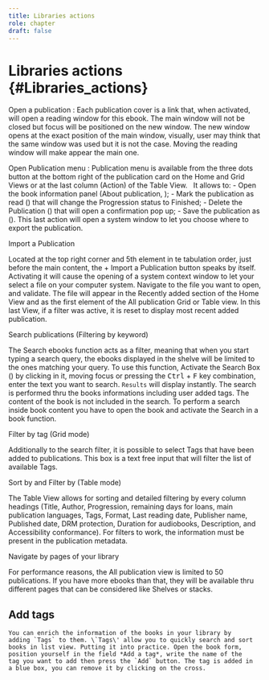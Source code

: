 ```yaml
---
title: Libraries actions
role: chapter
draft: false
---
```


# Libraries actions {#Libraries_actions}

Open a publication
:   Each publication cover is a link that, when activated, will open a
    reading window for this ebook. The main window will not be closed
    but focus will be positioned on the new window. The new window opens
    at the exact position of the main window, visually, user may think
    that the same window was used but it is not the case. Moving the
    reading window will make appear the main one.

Open Publication menu
:   Publication menu is available from the three dots button at the
    bottom right of the publication card on the Home and Grid Views or
    at the last column (Action) of the Table View.
    <img src="../../resources/images/local_en/th3_library_grid_actions.png" class="icon" alt="" role="presentation"/>
    <img src="../../resources/images/local_en/th3_library_table_actions.png" class="icon" alt="" role="presentation"/> It allows to:
    -   Open the book information panel (About publication,
        <img src="../../resources/images/icons3/info-icon.svg" class="icon"  alt="" role="presentation"/>);
    -   Mark the publication as read
        (<img src="../../resources/images/icons3/doubleCheck-icon.svg" class="icon" alt="" role="presentation"/>) that will change the Progression status to
        Finished;
    -   Delete the Publication
        (<img src="../../resources/images/icons3/bin-icon.svg" class="icon" alt="" role="presentation"/>) that will open a confirmation pop up;
    -   Save the publication as
        (<img src="../../resources/images/icons3/SaveAs-icon.svg" class="icon" alt="" role="presentation"/>). This last action will open a system
        window to let you choose where to export the publication.

Import a Publication

   Located at the top right corner and 5th element in te tabulation
    order, just before the main content, the <span class="ui_button">+ Import a
    Publication</span> button speaks by itself. Activating it will
    cause the opening of a system context window to let your select a
    file on your computer system. Navigate to the file you want to open,
    and validate. The file will appear in the Recently added section of
    the Home View and as the first element of the All publication Grid
    or Table view. In this last View, if a filter was active, it is
    reset to display most recent added publication.

Search publications (Filtering by keyword)

   The Search ebooks function acts as a filter, meaning that when you
    start typing a search query, the ebooks displayed in the shelve will
    be limited to the ones matching your query. To use this function,
    Activate the Search Box
    (<img src="../../resources/images/icons3/search-icon.svg" class="icon" alt="" role="presentation"/>) by clicking in it, moving focus or pressing
    the <kbd>Ctrl</kbd> + <kbd>F</kbd> key combination, enter the text you want to
    search. `Results` will display instantly. The search is performed
    thru the books informations including user added tags. The content
    of the book is not included in the search. To perform a search
    inside book content you have to open the book and activate the
    Search in a book function.

Filter by tag (Grid mode)

  Additionally to the search filter, it is possible to select Tags
    that have been added to publications. This box is a text free input
    that will filter the list of available Tags.

Sort by and Filter by (Table mode)

   The Table View allows for sorting and detailed filtering by every
    column headings (Title, Author, Progression, remaining days for
    loans, main publication languages, Tags, Format, Last reading date,
    Publisher name, Published date, DRM protection, Duration for
    audiobooks, Description, and Accessibility conformance). For filters
    to work, the information must be present in the publication
    metadata.

Navigate by pages of your library

   For performance reasons, the All publication view is limited to 50
    publications. If you have more ebooks than that, they will be
    available thru different pages that can be considered like Shelves
    or stacks.
    <img src="../../resources/images/local_en/th3_library_pages.png" class="icon" alt="" role="presentation"/>

## Add tags

    You can enrich the information of the books in your library by
    adding `Tags` to them. \`Tags\' allow you to quickly search and sort
    books in list view. Putting it into practice. Open the book form,
    position yourself in the field *Add a tag*, write the name of the
    tag you want to add then press the `Add` button. The tag is added in
    a blue box, you can remove it by clicking on the cross.
